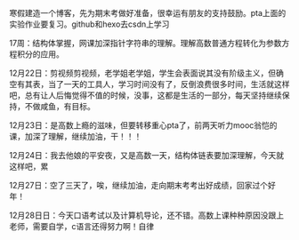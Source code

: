 寒假建造一个博客，先为期末考做好准备，很幸运有朋友的支持鼓励。pta上面的实验作业要复习。github和hexo去csdn上学习

17周：结构体掌握，网课加深指针字符串的理解。理解高数普通方程转化为参数方程积分的应用。

12月22日：剪视频剪视频，老学姐老学姐，学生会表面说其没有阶级主义，但确空有其表，当了一天的工具人，学习时间没有了，反倒浪费很多时间，生活就这样吧，总有让人后悔觉得不值的时候，没事，这都是生活的一部分，每天坚持继续保持，不做咸鱼，有目标。


12月23日：是高数上瘾的滋味，但要转移重心pta了，前两天听力mooc翁恺的课，加深了理解，继续加油，干！！！


12月24日：我去他娘的平安夜，又是高数一天，结构体链表要加深理解，今天就这样吧，累

12月27日：空了三天了，唉，继续加油，走向期末考考出好成绩，回家过个好年！
                                  
12月28日日：今天口语考试以及计算机导论，还不错。高数上课种种原因没跟上老师，需要自学，c语言还得努力啊！自律                                                                                                                                                                                                                                                  
